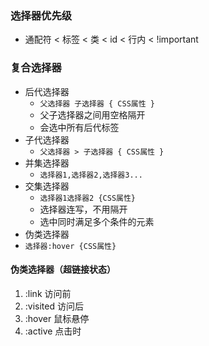 ### 选择器优先级
 - 通配符 < 标签 < 类 < id < 行内 < !important

### 复合选择器
 - 后代选择器
   -  ```父选择器 子选择器 { CSS属性 }```
   - 父子选择器之间用空格隔开
   - 会选中所有后代标签
 - 子代选择器
   - ```父选择器 > 子选择器 { CSS属性 }```
 - 并集选择器
   - ```选择器1,选择器2,选择器3...```
 - 交集选择器
   - ```选择器1选择器2 {CSS属性}```
   - 选择器连写，不用隔开
   - 选中同时满足多个条件的元素 
 - 伪类选择器
  - ```选择器:hover {CSS属性}```
#### 伪类选择器（超链接状态）
 1. :link     访问前
 2. :visited  访问后
 3. :hover    鼠标悬停
 4. :active   点击时